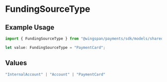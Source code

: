# FundingSourceType

## Example Usage

```typescript
import { FundingSourceType } from "@wingspan/payments/sdk/models/shared";

let value: FundingSourceType = "PaymentCard";
```

## Values

```typescript
"InternalAccount" | "Account" | "PaymentCard"
```